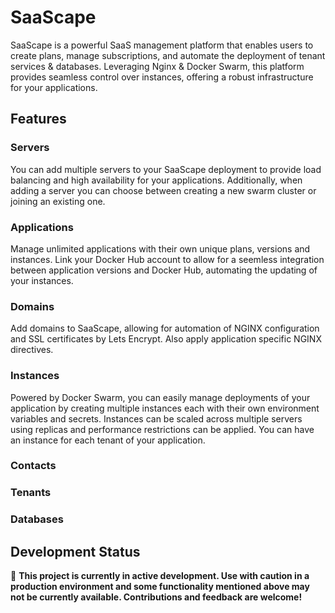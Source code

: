 # SaaScape

SaaScape is a powerful SaaS management platform that enables users to create plans, manage subscriptions, and automate the deployment of tenant services & databases. Leveraging Nginx & Docker Swarm, this platform provides seamless control over instances, offering a robust infrastructure for your applications.

## Features

### Servers
You can add multiple servers to your SaaScape deployment to provide load balancing and high availability for your applications. Additionally, when adding a server you can choose between creating a new swarm cluster or joining an existing one. 

### Applications
Manage unlimited applications with their own unique plans, versions and instances. Link your Docker Hub account to allow for a seemless integration between application versions and Docker Hub, automating the updating of your instances.

### Domains
Add domains to SaaScape, allowing for automation of NGINX configuration and SSL certificates by Lets Encrypt. Also apply application specific NGINX directives.

### Instances
Powered by Docker Swarm, you can easily manage deployments of your application by creating multiple instances each with their own environment variables and secrets. Instances can be scaled across multiple servers using replicas and performance restrictions can be applied. You can have an instance for each tenant of your application.

### Contacts

### Tenants

### Databases



## Development Status

🚧 **This project is currently in active development. Use with caution in a production environment and some functionality mentioned above may not be currently available. Contributions and feedback are welcome!**
